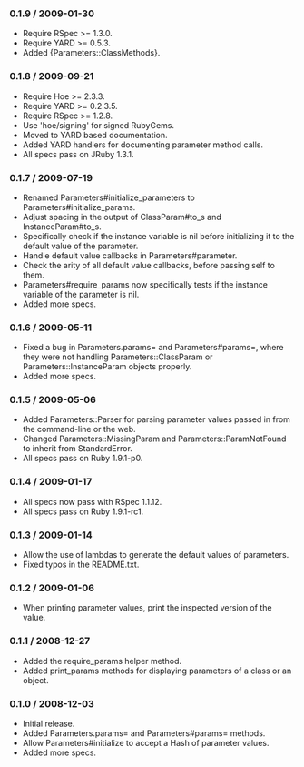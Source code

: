 ### 0.1.9 / 2009-01-30

* Require RSpec >= 1.3.0.
* Require YARD >= 0.5.3.
* Added {Parameters::ClassMethods}.

### 0.1.8 / 2009-09-21

* Require Hoe >= 2.3.3.
* Require YARD >= 0.2.3.5.
* Require RSpec >= 1.2.8.
* Use 'hoe/signing' for signed RubyGems.
* Moved to YARD based documentation.
* Added YARD handlers for documenting parameter method calls.
* All specs pass on JRuby 1.3.1.

### 0.1.7 / 2009-07-19

* Renamed Parameters#initialize_parameters to
  Parameters#initialize_params.
* Adjust spacing in the output of ClassParam#to_s
  and InstanceParam#to_s.
* Specifically check if the instance variable is nil
  before initializing it to the default value of the parameter.
* Handle default value callbacks in Parameters#parameter.
* Check the arity of all default value callbacks, before
  passing self to them.
* Parameters#require_params now specifically tests if
  the instance variable of the parameter is nil.
* Added more specs.

### 0.1.6 / 2009-05-11

* Fixed a bug in Parameters.params= and Parameters#params=, where they
  were not handling Parameters::ClassParam or Parameters::InstanceParam
  objects properly.
* Added more specs.

### 0.1.5 / 2009-05-06

* Added Parameters::Parser for parsing parameter values passed in from
  the command-line or the web.
* Changed Parameters::MissingParam and Parameters::ParamNotFound to
  inherit from StandardError.
* All specs pass on Ruby 1.9.1-p0.

### 0.1.4 / 2009-01-17

* All specs now pass with RSpec 1.1.12.
* All specs pass on Ruby 1.9.1-rc1.

### 0.1.3 / 2009-01-14

* Allow the use of lambdas to generate the default values of parameters.
* Fixed typos in the README.txt.

### 0.1.2 / 2009-01-06

* When printing parameter values, print the inspected version of the value.

### 0.1.1 / 2008-12-27

* Added the require_params helper method.
* Added print_params methods for displaying parameters of a class or an
  object.

### 0.1.0 / 2008-12-03

* Initial release.
* Added Parameters.params= and Parameters#params= methods.
* Allow Parameters#initialize to accept a Hash of parameter values.
* Added more specs.

